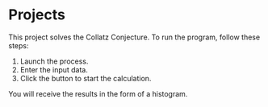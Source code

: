 # Projects
This project solves the Collatz Conjecture. To run the program, follow these steps:

1. Launch the process.
2. Enter the input data.
3. Click the button to start the calculation.

You will receive the results in the form of a histogram.